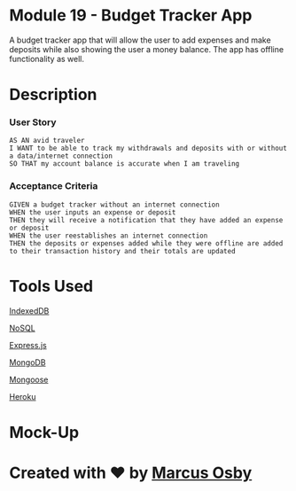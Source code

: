 # Module 19 - Budget Tracker App

A budget tracker app that will allow the user to add expenses and make deposits while also showing the user a money balance. The app has offline functionality as well.

# Description

 ### User Story
    AS AN avid traveler
    I WANT to be able to track my withdrawals and deposits with or without a data/internet connection
    SO THAT my account balance is accurate when I am traveling 

### Acceptance Criteria

    GIVEN a budget tracker without an internet connection
    WHEN the user inputs an expense or deposit
    THEN they will receive a notification that they have added an expense or deposit
    WHEN the user reestablishes an internet connection
    THEN the deposits or expenses added while they were offline are added to their transaction history and their totals are updated

# Tools Used 
[IndexedDB]()

[NoSQL]()

[Express.js]()

[MongoDB]()

[Mongoose]()

[Heroku]()

# Mock-Up




# Created with ❤ by [Marcus Osby](https://github.com/osbym)
